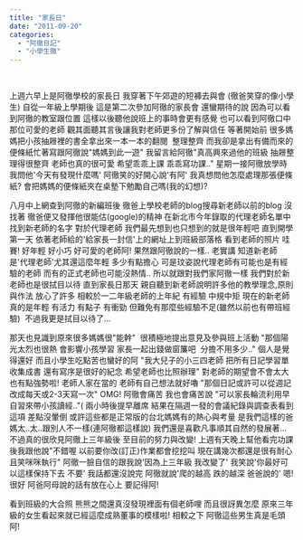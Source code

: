 ```yaml
---
title: "家長日"
date: "2011-09-20"
categories: 
  - "阿徹日記"
  - "小學生徹"
---
```


 

上週六早上是阿徹學校的家長日 我穿著下午郊遊的短褲去與會 (徹爸笑穿的像小學生) 自從一年級上學期後 這是第二次參加阿徹的家長會 還蠻期待的說 因為可以看到阿徹的教室跟位置 這樣以後聽他說班上的事時會更有感覺 也可以看到阿徹口中那位可愛的老師 觀其面聽其言後讓我對老師更多份了解與信任 等著開始前 很多媽媽把小孩抽屜裡的書全拿出來一本一本的翻閱  整理整齊 而我卻是拿出有備而來的便條紙忙著寫跟阿徹說"媽媽到此一遊" 我留言給阿徹"真高興來過他的班級 抽屜整理得很整齊 老師也真的很可愛 希望乖乖上課 乖乖寫功課.." 星期一接阿徹放學時 我問他'今天有發現什麼嗎' 阿徹笑的好開心說'有阿' 我真想問他怎麼處理那張便條紙? 會把媽媽的便條紙夾在桌墊下勉勵自己嗎(我的幻想)?

八月中上網查到阿徹的新編班後 徹爸上學校老師的blog搜尋新老師以前的blog 沒找著 徹爸便又發揮他很能估(google)的精神 在新北市今年錄取的代理老師名單中找到新老師的名字 對於代理老師 我們最先想到也只想到的就是很年輕吧 直到開學第一天 依著老師給的'給家長一封信'上的網址上到班級部落格 看到老師的照片 哇賽! 好年輕 好小巧 好可愛的老師阿! 果然跟阿徹說的一樣.. 老實講 知道新老師是'代理老師'尤其還這麼年輕 多少有點擔心 可是玟姿說代理老師有可能也是有經驗的老師 而有的正式老師也可能沒熱情.. 所以就跟對我們家阿徹一樣 我們對於新老師也是很拭目以待 直到家長日那天 親自聽到新老師說明許多他的教學理念,原則與作法 放心了許多 相較於一二年級老師的上年紀 有經驗 中規中矩 現在的新老師真的是年輕 有活力 有點子 有衝勁 但難免有那麼些經驗不足(雖然以前也有帶班經驗)  不過我更是拭目以待了...

那天也見識到原來很多媽媽很"能幹"  很積極地提出意見及參與班上活動 "那個陽光太烈也很熱 會影響小孩學習 家長一起出錢做窗簾吧  分擔不用多少.." 個人是覺得還好 而且小學生吃點苦也蠻好的阿 "我大兒子的小三四老師 把所有日記學習單收集成書 還有寫序是很好的紀念 希望老師也比照辦理" 對老師的期望會不會太大也有點強勢啦! 老師人家在當的 老師有自己想法就好嚕 "那個日記或許可以從週記改成每天或2-3天寫一次" OMG! 阿徹會痛苦 我也會痛苦說 "可以家長輪流利用早自習來帶小孩讀經.."( 兩小時後提早離席 結果在隔週一發的會議紀錄與調查表看到這項 差點沒暈倒 或許這些都是正常版的台北媽媽有的熱心與考量 是我們這樣的爸媽太..太..跟別人不一樣(連阿徹都這樣說) 我們還是喜歡凡事順其自然的發展著... 不過真的很欣見阿徹上三年級後 至目前的努力與改變! 上週有天晚上幫他看完功課後我跟他說"不錯喔 以前要你改(訂正)作業都會挖挖叫 現在講幾次都還是很有耐心且笑咪咪執行" 阿徹一臉自信的跟我說'因為上三年級 我改變了' 我笑說'你最好可以這樣保持下去 不要' 我話都還沒說完 阿徹就說'爬的越高 跌的越深 爸爸說的' 嗯! 很好 阿爸阿母說的話有放在心上 要記得阿!

看到班級的大合照 熊熊之間還真沒發現裡面有個老師哩 而且很訝異怎麼 原來三年級的女生看起來就已經這麼成熟董事的模樣啦! 相較之下 阿徹這些男生真是毛頭阿!

